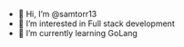 - 👋 Hi, I’m @samtorr13
- 👀 I’m interested in Full stack development
- 🌱 I’m currently learning GoLang

<!---
samtorr13/samtorr13 is a ✨ special ✨ repository because its `README.md` (this file) appears on your GitHub profile.
You can click the Preview link to take a look at your changes.
--->
